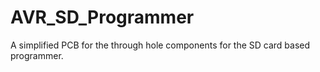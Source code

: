# AVR_SD_Programmer
 A simplified PCB for the through hole components for the SD card based programmer.
